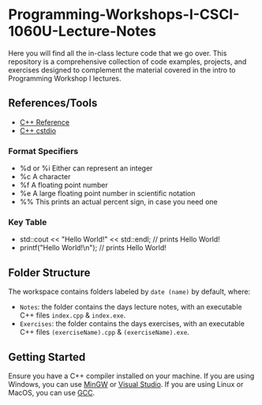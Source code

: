 # Programming-Workshops-I-CSCI-1060U-Lecture-Notes

Here you will find all the in-class lecture code that we go over. This repository is a comprehensive collection of code examples, projects, and exercises designed to complement the material covered in the intro to Programming Workshop I lectures.

## References/Tools

- [C++ Reference](http://www.cplusplus.com/reference/)
- [C++ cstdio](https://cplusplus.com/reference/cstdio/printf/)

### Format Specifiers

- %d or %i Either can represent an integer
- %c A character
- %f A floating point number
- %e A large floating point number in scientific notation
- %% This prints an actual percent sign, in case you need one

### Key Table

- std::cout << "Hello World!" << std::endl; // prints Hello World!
- printf("Hello World!\n"); // prints Hello World!

## Folder Structure

The workspace contains folders labeled by `date (name)` by default, where:

- `Notes`: the folder contains the days lecture notes, with an executable C++ files `index.cpp` & `index.exe`.
- `Exercises`: the folder contains the days exercises, with an executable C++ files `(exerciseName).cpp` & `(exerciseName).exe`.

## Getting Started

Ensure you have a C++ compiler installed on your machine. If you are using Windows, you can use [MinGW](http://www.mingw.org/) or [Visual Studio](https://visualstudio.microsoft.com/vs/features/cplusplus/). If you are using Linux or MacOS, you can use [GCC](https://gcc.gnu.org/).
